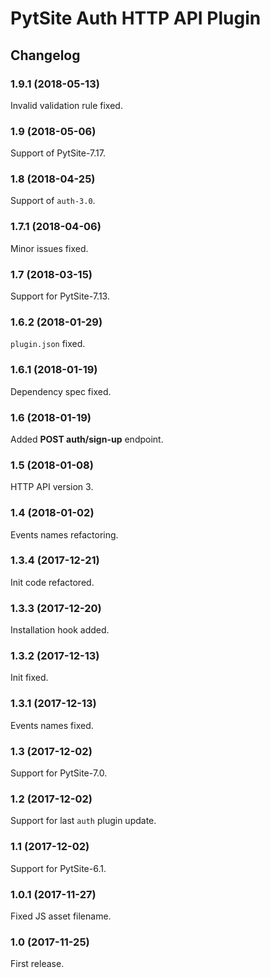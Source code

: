 # PytSite Auth HTTP API Plugin


## Changelog


### 1.9.1 (2018-05-13)

Invalid validation rule fixed.


### 1.9 (2018-05-06)

Support of PytSite-7.17.


### 1.8 (2018-04-25)

Support of `auth-3.0`.


### 1.7.1 (2018-04-06)

Minor issues fixed.


### 1.7 (2018-03-15)

Support for PytSite-7.13.


### 1.6.2 (2018-01-29)

`plugin.json` fixed.


### 1.6.1 (2018-01-19)

Dependency spec fixed.


### 1.6 (2018-01-19)

Added **POST auth/sign-up** endpoint.


### 1.5 (2018-01-08)

HTTP API version 3.


### 1.4 (2018-01-02)

Events names refactoring.


### 1.3.4 (2017-12-21)

Init code refactored.


### 1.3.3 (2017-12-20)

Installation hook added.


### 1.3.2 (2017-12-13)

Init fixed.


### 1.3.1 (2017-12-13)

Events names fixed.


### 1.3 (2017-12-02)

Support for PytSite-7.0.


### 1.2 (2017-12-02)

Support for last `auth` plugin update.


### 1.1 (2017-12-02)

Support for PytSite-6.1.


### 1.0.1 (2017-11-27)

Fixed JS asset filename.


### 1.0 (2017-11-25)

First release.
